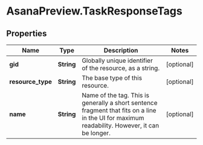 # AsanaPreview.TaskResponseTags

## Properties
Name | Type | Description | Notes
------------ | ------------- | ------------- | -------------
**gid** | **String** | Globally unique identifier of the resource, as a string. | [optional] 
**resource_type** | **String** | The base type of this resource. | [optional] 
**name** | **String** | Name of the tag. This is generally a short sentence fragment that fits on a line in the UI for maximum readability. However, it can be longer. | [optional] 
